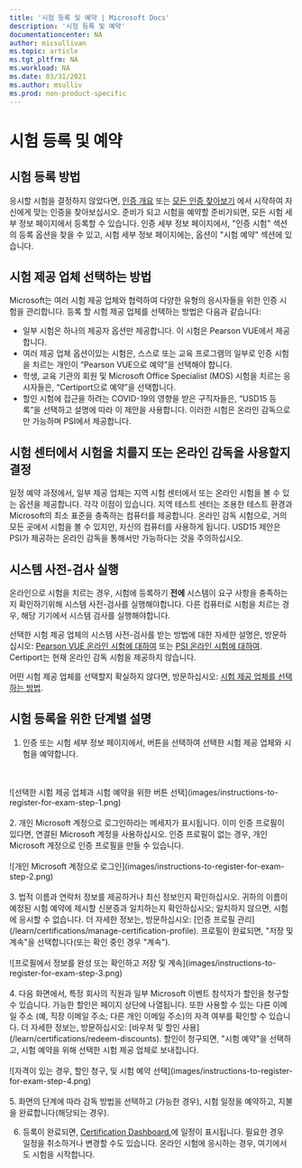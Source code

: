 ```yaml
---
title: '시험 등록 및 예약 | Microsoft Docs'
description: '시험 등록 및 예약' 
documentationcenter: NA 
author: micsullivan
ms.topic: article
ms.tgt_pltfrm: NA
ms.workload: NA
ms.date: 03/31/2021
ms.author: msulliv
ms.prod: non-product-specific
---
```

# 시험 등록 및 예약

## 시험 등록 방법

응시할 시험을 결정하지 않았다면, [인증 개요](/learn/certifications/) 또는 [모든 인증 찾아보기](/learn/certifications/browse/) 에서 시작하여 자신에게 맞는 인증을 찾아보십시오. 준비가 되고 시험을 예약할 준비가되면, 모든 시험 세부 정보 페이지에서 등록할 수 있습니다. 인증 세부 정보 페이지에서, "인증 시험" 섹션의 등록 옵션을 찾을 수 있고, 시험 세부 정보 페이지에는, 옵션이 "시험 예약" 섹션에 있습니다. 

## <a name="how-to-choose-an-exam-delivery-provider"></a> 시험 제공 업체 선택하는 방법

Microsoft는 여러 시험 제공 업체와 협력하여 다양한 유형의 응시자들을 위한 인증 시험을 관리합니다. 등록 할 시험 제공 업체를 선택하는 방법은 다음과 같습니다:

- 일부 시험은 하나의 제공자 옵션만 제공합니다. 이 시험은 Pearson VUE에서 제공합니다. 
- 여러 제공 업체 옵션이있는 시험은, 스스로 또는 교육 프로그램의 일부로 인증 시험을 치르는 개인이 “Pearson VUE으로 예약”을 선택해야 합니다. 
- 학생, 교육 기관의 회원 및 Microsoft Office Specialist (MOS) 시험을 치르는 응시자들은, “Certiport으로 예약”을 선택합니다. 
- 할인 시험에 접근을 하려는 COVID-19의 영향을 받은 구직자들은, “USD15 등록”을 선택하고 설명에 따라 이 제안을 사용합니다. 이러한 시험은 온라인 감독으로만 가능하며 PSI에서 제공합니다. 

## 시험 센터에서 시험을 치를지 또는 온라인 감독을 사용할지 결정 

일정 예약 과정에서, 일부 제공 업체는 지역 시험 센터에서 또는 온라인 시험을 볼 수 있는 옵션을 제공합니다. 각각 이점이 있습니다. 지역 테스트 센터는 조용한 테스트 환경과 Microsoft의 최소 표준을 충족하는 컴퓨터를 제공합니다. 온라인 감독 시험으로, 거의 모든 곳에서 시험을 볼 수 있지만, 자신의 컴퓨터를 사용하게 됩니다. USD15 제안은 PSI가 제공하는 온라인 감독을 통해서만 가능하다는 것을 주의하십시오. 

## 시스템 사전-검사 실행

온라인으로 시험을 치르는 경우, 시험에 등록하기 **전에** 시스템이 요구 사항을 충족하는지 확인하기위해 시스템 사전-검사를 실행해야합니다. 다른 컴퓨터로 시험을 치르는 경우, 해당 기기에서 시스템 검사를 실행해야합니다. 

선택한 시험 제공 업체의 시스템 사전-검사를 받는 방법에 대한 자세한 설명은, 방문하십시오: [Pearson VUE 온라인 시험에 대하여](/learn/certifications/online-exams) 또는 [PSI 온라인 시험에 대하여](/learn/certifications/online-exams-psi). Certiport는 현재 온라인 감독 시험을 제공하지 않습니다.  

어떤 시험 제공 업체를 선택할지 확실하지 않다면, 방문하십시오: [시험 제공 업체를 선택하는 방법](#how-to-choose-an-exam-delivery-provider).

## 시험 등록을 위한 단계별 설명

1. 인증 또는 시험 세부 정보 페이지에서, 버튼을 선택하여 선택한 시험 제공 업체와 시험을 예약합니다. 
<br/>
<br/>
![선택한 시험 제공 업체과 시험 예약을 위한 버튼 선택](images/instructions-to-register-for-exam-step-1.png)
<br/>
<br/>
2. 개인 Microsoft 계정으로 로그인하라는 메세지가 표시됩니다. 이미 인증 프로필이 있다면, 연결된 Microsoft 계정을 사용하십시오. 인증 프로필이 없는 경우, 개인 Microsoft 계정으로 인증 프로필을 만들 수 있습니다. 
<br/>
<br/>
![개인 Microsoft 계정으로 로그인](images/instructions-to-register-for-exam-step-2.png)
<br/>
<br/>
3. 법적 이름과 연락처 정보를 제공하거나 최신 정보인지 확인하십시오. 귀하의 이름이 예정된 시험 예약에 제시할 신분증과 일치하는지 확인하십시오; 일치하지 않으면, 시험에 응시할 수 없습니다. 더 자세한 정보는, 방문하십시오: [인증 프로필 관리](/learn/certifications/manage-certification-profile). 프로필이 완료되면, "저장 및 계속"을 선택합니다(또는 확인 중인 경우 "계속").
<br/>
<br/>
![프로필에서 정보를 완성 또는 확인하고 저장 및 계속](images/instructions-to-register-for-exam-step-3.png)
<br/>
<br/>
4. 다음 화면에서, 특정 회사의 직원과 일부 Microsoft 이벤트 참석자가 할인을 청구할 수 있습니다. 가능한 할인은 페이지 상단에 나열됩니다. 또한 사용할 수 있는 다른 이메일 주소 (예, 직장 이메일 주소; 다른 개인 이메일 주소)의 자격 여부를 확인할 수 있습니다. 더 자세한 정보는, 방문하십시오: [바우처 및 할인 사용](/learn/certifications/redeem-discounts). 할인이 청구되면, "시험 예약"을 선택하고, 시험 예약을 위해 선택한 시험 제공 업체로 보내집니다.
<br/>
<br/>
![자격이 있는 경우, 할인 청구, 및 시험 예약 선택](images/instructions-to-register-for-exam-step-4.png)
<br/>
<br/>
5. 화면의 단계에 따라 감독 방법을 선택하고 (가능한 경우), 시험 일정을 예약하고, 지불을 완료합니다(해당되는 경우).

6. 등록이 완료되면, [Certification Dashboard.](https://aka.ms/certdashboard)에 일정이 표시됩니다. 필요한 경우 일정을 취소하거나 변경할 수도 있습니다. 온라인 시험에 응시하는 경우, 여기에서도 시험을 시작합니다.